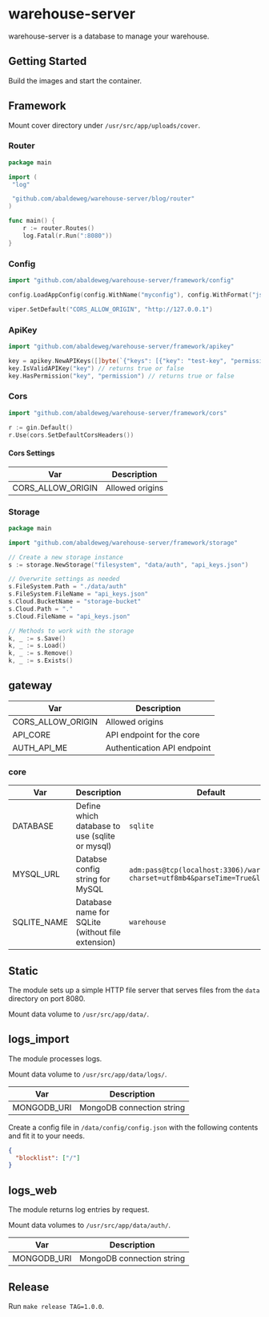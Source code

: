 # warehouse-server

warehouse-server is a database to manage your warehouse.

## Getting Started

Build the images and start the container.

## Framework

Mount cover directory under `/usr/src/app/uploads/cover`.

### Router

```go
package main

import (
 "log"

 "github.com/abaldeweg/warehouse-server/blog/router"
)

func main() {
    r := router.Routes()
    log.Fatal(r.Run(":8080"))
}
```

### Config

```go
import "github.com/abaldeweg/warehouse-server/framework/config"

config.LoadAppConfig(config.WithName("myconfig"), config.WithFormat("json"), config.WithPaths("./config", "."))

viper.SetDefault("CORS_ALLOW_ORIGIN", "http://127.0.0.1")
```

### ApiKey

```go
import "github.com/abaldeweg/warehouse-server/framework/apikey"

key = apikey.NewAPIKeys([]byte(`{"keys": [{"key": "test-key", "permissions": ["read"]}]}`))
key.IsValidAPIKey("key") // returns true or false
key.HasPermission("key", "permission") // returns true or false
```

### Cors

```go
import "github.com/abaldeweg/warehouse-server/framework/cors"

r := gin.Default()
r.Use(cors.SetDefaultCorsHeaders())
```

#### Cors Settings

|Var                    |Description
|-----------------------|-----------
|CORS_ALLOW_ORIGIN      |Allowed origins

### Storage

```go
package main

import "github.com/abaldeweg/warehouse-server/framework/storage"

// Create a new storage instance
s := storage.NewStorage("filesystem", "data/auth", "api_keys.json")

// Overwrite settings as needed
s.FileSystem.Path = "./data/auth"
s.FileSystem.FileName = "api_keys.json"
s.Cloud.BucketName = "storage-bucket"
s.Cloud.Path = "."
s.Cloud.FileName = "api_keys.json"

// Methods to work with the storage
k, _ := s.Save()
k, _ := s.Load()
k, _ := s.Remove()
k, _ := s.Exists()
```

## gateway

|Var                    |Description
|-----------------------|-----------
|CORS_ALLOW_ORIGIN      |Allowed origins
|API_CORE               |API endpoint for the core
|AUTH_API_ME            |Authentication API endpoint

### core

|Var|Description|Default
|---|-----------|-------
|DATABASE|Define which database to use (sqlite or mysql)|`sqlite`
|MYSQL_URL|Databse config string for MySQL|`adm:pass@tcp(localhost:3306)/warehouse?charset=utf8mb4&parseTime=True&loc=Local`
|SQLITE_NAME|Database name for SQLite (without file extension)|`warehouse`

## Static

The module sets up a simple HTTP file server that serves files from the `data` directory on port 8080.

Mount data volume to `/usr/src/app/data/`.

## logs_import

The module processes logs.

Mount data volume to `/usr/src/app/data/logs/`.

|Var                    |Description
|-----------------------|-----------
|MONGODB_URI            |MongoDB connection string

Create a config file in `/data/config/config.json` with the following contents and fit it to your needs.

```json
{
  "blocklist": ["/"]
}
```

## logs_web

The module returns log entries by request.

Mount data volumes to `/usr/src/app/data/auth/`.

|Var                    |Description
|-----------------------|-----------
|MONGODB_URI            |MongoDB connection string

## Release

Run `make release TAG=1.0.0`.

